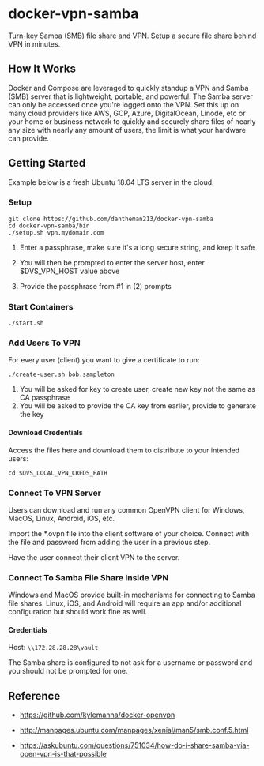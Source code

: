 # docker-vpn-samba

Turn-key Samba (SMB) file share and VPN. Setup a secure file share behind VPN in minutes. 

## How It Works

Docker and Compose are leveraged to quickly standup a VPN and Samba (SMB) server that is lightweight, portable, and powerful. The Samba server can only be accessed once you're logged onto the VPN. Set this up on many cloud providers like AWS, GCP, Azure, DigitalOcean, Linode, etc or your home or business network to quickly and securely share files of nearly any size with nearly any amount of users, the limit is what your hardware can provide.

## Getting Started

Example below is a fresh Ubuntu 18.04 LTS server in the cloud.

### Setup

```
git clone https://github.com/dantheman213/docker-vpn-samba
cd docker-vpn-samba/bin
./setup.sh vpn.mydomain.com
```

1. Enter a passphrase, make sure it's a long secure string, and keep it safe

2. You will then be prompted to enter the server host, enter $DVS_VPN_HOST value above

3. Provide the passphrase from #1 in (2) prompts

### Start Containers

```
./start.sh
```

### Add Users To VPN

For every user (client) you want to give a certificate to run:

```
./create-user.sh bob.sampleton
```

1. You will be asked for key to create user, create new key not the same as CA passphrase
2. You will be asked to provide the CA key from earlier, provide to generate the key

#### Download Credentials

Access the files here and download them to distribute to your intended users:

```
cd $DVS_LOCAL_VPN_CREDS_PATH
```

### Connect To VPN Server

Users can download and run any common OpenVPN client for Windows, MacOS, Linux, Android, iOS, etc.

Import the *.ovpn file into the client software of your choice. Connect with the file and password from adding the user in a previous step.

Have the user connect their client VPN to the server.

### Connect To Samba File Share Inside VPN

Windows and MacOS provide built-in mechanisms for connecting to Samba file shares. Linux, iOS, and Android will require an app and/or additional configuration but should work fine as well. 

#### Credentials

Host: `\\172.28.28.28\vault`

The Samba share is configured to not ask for a username or password and you should not be prompted for one.

## Reference

* https://github.com/kylemanna/docker-openvpn

* http://manpages.ubuntu.com/manpages/xenial/man5/smb.conf.5.html

* https://askubuntu.com/questions/751034/how-do-i-share-samba-via-open-vpn-is-that-possible
